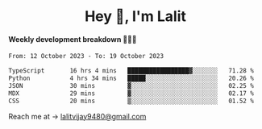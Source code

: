 <h1 align="center">Hey 👋, I'm Lalit</h1>

#### Weekly development breakdown 👨🏻‍💻
<!--START_SECTION:waka-->

```txt
From: 12 October 2023 - To: 19 October 2023

TypeScript       16 hrs 4 mins   █████████████████▓░░░░░░░   71.28 %
Python           4 hrs 34 mins   █████░░░░░░░░░░░░░░░░░░░░   20.26 %
JSON             30 mins         ▓░░░░░░░░░░░░░░░░░░░░░░░░   02.25 %
MDX              29 mins         ▓░░░░░░░░░░░░░░░░░░░░░░░░   02.17 %
CSS              20 mins         ▒░░░░░░░░░░░░░░░░░░░░░░░░   01.52 %
```

<!--END_SECTION:waka-->

Reach me at → lalitvijay9480@gmail.com
